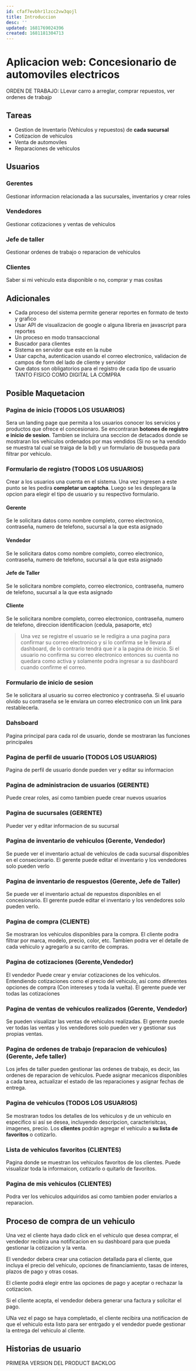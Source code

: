 ```yaml
---
id: cfaf7evbhr1lzcc2vw3qojl
title: Introduccion
desc: ''
updated: 1681769024396
created: 1681181304713
---
```


# Aplicacion web: Concesionario de automoviles electricos

ORDEN DE TRABAJO: LLevar carro a arreglar, comprar repuestos, ver ordenes de trabajp

## Tareas

- Gestion de Inventario (Vehiculos y repuestos) de **cada sucursal**
- Cotizacion de vehiculos
- Venta de automoviles
- Reparaciones de vehiculos

## Usuarios

### Gerentes
Gestionar informacion relacionada a las sucursales, inventarios y crear roles 

### Vendedores
Gestionar cotizaciones y ventas de vehiculos

### Jefe de taller
Gestionar ordenes de trabajo o reparacion de vehiculos

### Clientes
Saber si mi vehiculo esta disponible o no, comprar y mas cositas

## Adicionales

- Cada proceso del sistema permite generar reportes en formato de texto y grafico
- Usar API  de visualizacion de google o alguna libreria en javascript para reportes
- Un proceso en modo transaccional
- Buscador para clientes
- Sistema en servidor que este en la nube
- Usar capcha, autenticacion usando el correo electronico, validacion de campos de form del lado de cliente y servidor
- Que datos son obligatorios para el registro de cada tipo de usuario
TANTO FISICO COMO DIGITAL LA  COMPRA


## Posible Maquetacion
### Pagina de inicio (TODOS LOS USUARIOS)

Sera un landing page que permita a los usuarios conocer los servicios y productos que ofrece el concesionaro. Se encontraran **botones de registro e inicio de sesion**. Tambien se incluira una seccion de detacados donde se mostraran los vehiculos ordenados por mas vendidos (Si no se ha vendido se muestra tal cual se traiga de la bd) y un formulario de busqueda para filtrar por vehiculo.

### Formulario de registro (TODOS LOS USUARIOS)

Crear a los usuarios una cuenta en el sistema. Una vez ingresen a este punto se les pedira **completar un captcha**. Luego se les desplegara la opcion para elegir el tipo de usuario y su respectivo formulario.

#### Gerente

Se le solicitara datos como nombre completo, correo electronico, contraseña, numero de telefono, sucursal a la que esta asignado

#### Vendedor

Se le solicitara datos como nombre completo, correo electronico, contraseña, numero de telefono, sucursal a la que esta asignado

#### Jefe de Taller

Se le solicitara nombre completo, correo electronico, contraseña, numero de telefono, sucursal a la que esta asignado

#### Cliente

Se le solicitara nombre completo, correo electronico, contraseña, numero de telefono, direccion identificacion (cedula, pasaporte, etc)

> Una vez se registre el usuario se le redigira a una pagina para confirmar su correo electronico y si lo confirma se le llevara al dashboard, de lo contrario tendrá que ir a la pagina de inicio. Si el usuario no confirma su correo electronico entonces su cuenta no quedara como activa y solamente podra ingresar a su dashboard cuando confirme el correo.

### Formulario de inicio de sesion

Se le solicitara al usuario su correo electronico y contraseña. Si el usuario olvido su contraseña se le enviara un correo electronico con un link para restablecerla.

### Dahsboard

Pagina principal para cada rol de usuario, donde se mostraran las funciones principales

### Pagina de perfil de usuario (TODOS LOS USUARIOS)

Pagina de perfil de usuario donde pueden ver y editar su informacion

### Pagina de administracion de usuarios (GERENTE)

Puede crear roles, así como tambien puede crear nuevos usuarios

### Pagina de sucursales (GERENTE)

Pueder ver y editar informacion de su sucursal

### Pagina de inventario de vehiculos (Gerente, Vendedor)

Se puede ver el inventario actual de vehiculos de cada sucursal disponibles en el consecionario. El gerente puede editar el inventario y los vendedores solo pueden verlo

### Pagina de inventario de respuestos (Gerente, Jefe de Taller)

Se puede ver el inventario actual de repuestos disponibles en el concesionario. El gerente puede editar el inventario y los vendedores solo pueden verlo.

### Pagina de compra (CLIENTE)

Se mostraran los vehiculos disponibles para la compra. El cliente podra filtrar por marca, modelo, precio, color, etc. Tambien podra ver el detalle de cada vehiculo y agregarlo a su carrito de compras.

### Pagina de cotizaciones (Gerente,Vendedor)

El vendedor Puede crear y enviar cotizaciones de los vehiculos. Entendiendo cotizaciones como el precio del vehiculo, así como diferentes opciones de compra (Con intereses y toda la vuelta). El gerente puede ver todas las cotizaciones

### Pagina de ventas de vehiculos realizados (Gerente, Vendedor)

Se pueden visualizar las ventas de vehiculos realizadas. El gerente puede ver todas las ventas y los vendedores solo pueden ver y gestionar sus propias ventas.

### Pagina de ordenes de trabajo (reparacion de vehiculos) (Gerente, Jefe taller)

Los jefes de taller pueden gestionar las ordenes de trabajo, es decir, las ordenes de reparacion de vehiculos.  Puede asignar mecanicos disponibles a cada tarea, actualizar el estado de las reparaciones y asignar fechas de entrega.

### Pagina de vehiculos (TODOS LOS USUARIOS)

Se mostraran todos los detalles de los vehiculos y de un vehiculo en especifico si así se desea, incluyendo descripcion, caracterisitcas, imagenes, precio. Los **clientes** podrán agregar el vehiculo a **su lista de favoritos** o cotizarlo.

### Lista de vehiculos favoritos (CLIENTES)

Pagina donde se muestran los vehiculos favoritos de los clientes. Puede visualizar toda la informaicon, cotizarlo o quitarlo de favoritos.

### Pagina de mis vehiculos (CLIENTES)

Podra ver los vehiculos adquiridos asi como tambien poder enviarlos a reparacion.

## Proceso de compra de un vehiculo

Una vez el cliente haya dado click en el vehiculo que desea comprar, el vendedor recibira una notificacion en su dashboard para que pueda gestionar la cotizacion y la venta.

El vendedor debera crear una cotiacion detallada para el cliente, que incluya el precio del vehiculo, opciones de financiamiento, tasas de interes, plazos de pago y otras cosas.

El cliente podrá elegir entre las opciones de pago y aceptar o rechazar la cotizacion.

Si el cliente acepta, el vendedor debera generar una factura y solicitar el pago. 

UNa vez el pago se haya completado, el cliente recibira una notificacion de que el vehiculo esta listo para ser entrgado y el vendedor puede gestionar la entrega del vehiculo al cliente.


## Historias de usuario



PRIMERA VERSION DEL PRODUCT BACKLOG